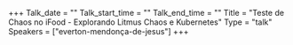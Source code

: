+++
Talk_date = ""
Talk_start_time = ""
Talk_end_time = ""
Title = "Teste de Chaos no iFood - Explorando Litmus Chaos e Kubernetes"
Type = "talk"
Speakers = ["everton-mendonça-de-jesus"]
+++



